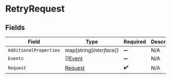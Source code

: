 # RetryRequest


## Fields

| Field                                     | Type                                      | Required                                  | Description                               |
| ----------------------------------------- | ----------------------------------------- | ----------------------------------------- | ----------------------------------------- |
| `AdditionalProperties`                    | map[string]*interface{}*                  | :heavy_minus_sign:                        | N/A                                       |
| `Events`                                  | [][Event](../../models/shared/event.md)   | :heavy_minus_sign:                        | N/A                                       |
| `Request`                                 | [Request](../../models/shared/request.md) | :heavy_check_mark:                        | N/A                                       |
